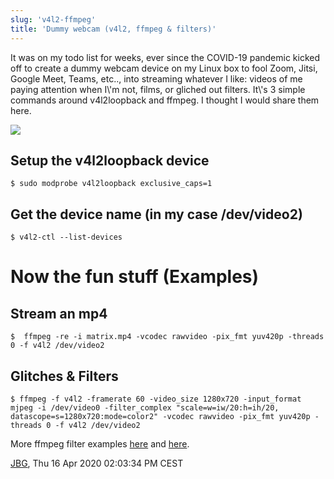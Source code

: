 ```yaml
---
slug: 'v4l2-ffmpeg'
title: 'Dummy webcam (v4l2, ffmpeg & filters)'
---
```


<p>It was on my todo list for weeks, ever since the COVID-19 pandemic kicked off to create a dummy webcam device on my Linux box to fool Zoom, Jitsi, Google Meet, Teams, etc.., into streaming whatever I like: videos of me paying attention when I\'m not, films, or gliched out filters. It\'s 3 simple commands around v4l2loopback and ffmpeg. I thought I would share them here.</p><img src="/blog/ffmpeg.jpg"> <h2 id="setup-the-v4l2loopback-device">Setup the v4l2loopback device</h2> <pre><code>$ sudo modprobe v4l2loopback exclusive_caps=1</code></pre> <h2 id="get-the-device-name-in-my-case-devvideo2">Get the device name (in my case /dev/video2)</h2> <pre><code>$ v4l2-ctl --list-devices</code></pre> <h1 id="now-the-fun-stuff-examples">Now the fun stuff (Examples)</h1> <h2 id="stream-the-matrix">Stream an mp4</h2> <pre><code>$  ffmpeg -re -i matrix.mp4 -vcodec rawvideo -pix_fmt yuv420p -threads 0 -f v4l2 /dev/video2</code></pre> <h2 id="glitches-filters">Glitches &amp; Filters</h2> <pre><code>$ ffmpeg -f v4l2 -framerate 60 -video_size 1280x720 -input_format mjpeg -i /dev/video0 -filter_complex &quot;scale=w=iw/20:h=ih/20, datascope=s=1280x720:mode=color2&quot; -vcodec rawvideo -pix_fmt yuv420p -threads 0 -f v4l2 /dev/video2</code></pre> <p>More ffmpeg filter examples <a href="https://ffmpeg.org/ffmpeg-filters.html">here</a> and <a href="https://trac.ffmpeg.org/wiki/FilteringGuide">here</a>.</p> <p><a href="https://jamesbryangraves.com">JBG</a>, Thu 16 Apr 2020 02:03:34 PM CEST</p>
